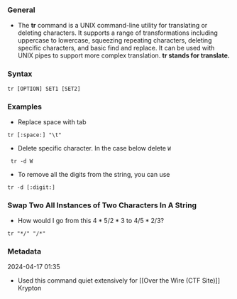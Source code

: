 ### General
- The **tr** command is a UNIX command-line utility for translating or deleting characters. It supports a range of transformations including uppercase to lowercase, squeezing repeating characters, deleting specific characters, and basic find and replace. It can be used with UNIX pipes to support more complex translation. **tr stands for translate.**


### Syntax
```
tr [OPTION] SET1 [SET2]
```



### Examples
- Replace space with tab
```
tr [:space:] "\t"
```

- Delete specific character. In the case below delete `W`
```
 tr -d W
```

- To remove all the digits from the string, you can use
```
tr -d [:digit:]
```


### Swap Two All Instances of Two Characters In A String
- How would I go from this $4*5/2*3$ to $4/5*2/3$?

```
tr "*/" "/*"
```


### Metadata
2024-04-17 01:35
- Used this command quiet extensively for [[Over the Wire (CTF Site)]] Krypton